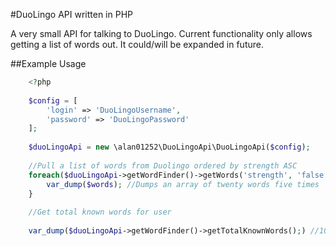 #DuoLingo API written in PHP

A very small API for talking to DuoLingo. Current functionality
only allows getting a list of words out. It could/will be expanded
in future.

##Example Usage 

```php
    <?php
    
    $config = [
        'login' => 'DuoLingoUsername',
        'password' => 'DuoLingoPassword'
    ];
    
    $duoLingoApi = new \alan01252\DuoLingoApi\DuoLingoApi($config);
    
    //Pull a list of words from Duolingo ordered by strength ASC
    foreach($duoLingoApi->getWordFinder()->getWords('strength', 'false' , 5) as $words) {
        var_dump($words); //Dumps an array of twenty words five times
    }
    
    //Get total known words for user
    
    var_dump($duoLingoApi->getWordFinder()->getTotalKnownWords();) //100
```
